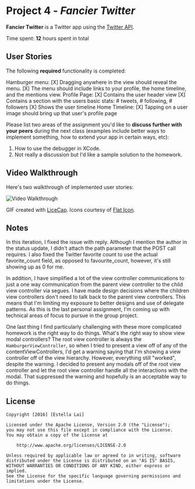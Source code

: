 # Project 4 - *Fancier Twitter*

**Fancier Twitter** is a Twitter app using the [Twitter API](https://dev.twitter.com/docs).

Time spent: **12** hours spent in total

## User Stories

The following **required** functionality is completed:

Hamburger menu:
[X] Dragging anywhere in the view should reveal the menu.
[X] The menu should include links to your profile, the home timeline, and the mentions view.
Profile Page:
[X] Contains the user header view
[X] Contains a section with the users basic stats: # tweets, # following, # followers
[X] Shows the user timeline
Home Timeline:
[X] Tapping on a user image should bring up that user's profile page

Please list two areas of the assignment you'd like to **discuss further with your peers** during the next class (examples include better ways to implement something, how to extend your app in certain ways, etc):

1. How to use the debugger in XCode.
2. Not really a discussion but I'd like a sample solution to the homework.

## Video Walkthrough

Here's two walkthrough of implemented user stories:

<img src='http://i.giphy.com/l2JhIKITbDCZ14l5C.gif' title='Video Walkthrough' width='' alt='Video Walkthrough' />

GIF created with [LiceCap](http://www.cockos.com/licecap/).
Icons courtesy of [Flat Icon](http://www.flaticon.com/).
## Notes

In this iteration, I fixed the issue with reply. Although I mention the author in the status update, I didn't attach the path parameter that the POST call requires. I also fixed the Twitter favorite count to use the actual favorite_count field, as opposed to favourite_count, however, it's still showing up as 0 for me. 

In addition, I have simplified a lot of the view controller communications to just a one way communication from the parent view controller to the child view controller via segues. I have made design decisions where the children view controllers don't need to talk back to the parent view controllers. This means that I'm limiting my exposure to better designs and use of delegate patterns. As this is the last personal assignment, I'm coming up with technical areas of focus to pursue in the group project.  

One last thing I find particularly challenging with these more complicated homework is the right way to do things. What's the right way to show view modal controllers? The root view controller is always the `HamburgerViewController`, so when I tried to present a view off of any of the contentViewControllers, I'd get a warning saying that I'm showing a view controller off of the view hierarchy. However, everything still "worked", despite the warning. I decided to present any modals off of the root view controller and let the root view controller handle all the interactions with the modal. That suppressed the warning and hopefully is an acceptable way to do things.

## License

    Copyright [2016] [Estella Lai]

    Licensed under the Apache License, Version 2.0 (the "License");
    you may not use this file except in compliance with the License.
    You may obtain a copy of the License at

        http://www.apache.org/licenses/LICENSE-2.0

    Unless required by applicable law or agreed to in writing, software
    distributed under the License is distributed on an "AS IS" BASIS,
    WITHOUT WARRANTIES OR CONDITIONS OF ANY KIND, either express or implied.
    See the License for the specific language governing permissions and
    limitations under the License.